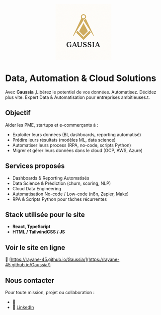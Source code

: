 <p align="center">
  <img src="./public/logoG.png" alt="Logo Gaussia" width="180"/>
</p>



# Data, Automation & Cloud Solutions

Avec **Gaussia** ,Libérez le potentiel de vos données. Automatisez. Décidez plus vite.
Expert Data & Automatisation pour entreprises ambitieuses.t.  




## Objectif

Aider les PME, startups et e-commerçants à :
- Exploiter leurs données (BI, dashboards, reporting automatisé)
- Prédire leurs résultats (modèles ML, data science)
- Automatiser leurs process (RPA, no-code, scripts Python)
- Migrer et gérer leurs données dans le cloud (GCP, AWS, Azure)



## Services proposés

 - Dashboards & Reporting Automatisés  
 - Data Science & Prédiction (churn, scoring, NLP)  
 - Cloud Data Engineering
 - Automatisation No-code / Low-code (n8n, Zapier, Make) 
 - RPA & Scripts Python pour tâches récurrentes



## Stack utilisée pour le site

- **React, TypeScript** 
- **HTML / TailwindCSS / JS**




## Voir le site en ligne

🔗 [https://rayane-45.github.io/Gaussia/](https://rayane-45.github.io/Gaussia/)



## Nous contacter

Pour toute mission, projet ou collaboration :
- 📧 
- 💼 [LinkedIn](https://www.linkedin.com/in/ton-lien-linkedin)




